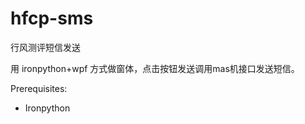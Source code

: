 hfcp-sms
========
行风测评短信发送

用 ironpython+wpf 方式做窗体，点击按钮发送调用mas机接口发送短信。

Prerequisites:
- Ironpython
